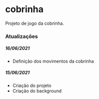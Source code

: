 # cobrinha
Projeto de jogo da cobrinha.


### Atualizações ###

##### 16/06/2021 #####

- Definição dos movimentos da cobrinha

##### 15/06/2021 #####

- Criação do projeto
- Criação do background
